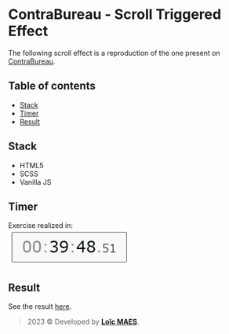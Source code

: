 # ContraBureau - Scroll Triggered Effect
The following scroll effect is a reproduction of the one present on [ContraBureau](https://www.contrabureau.com/).

## Table of contents
- [Stack](#stack)
- [Timer](#timer)
- [Result](#result)

## Stack
- HTML5
- SCSS
- Vanilla JS

## Timer
Exercise realized in:  
![img.png](resources/img.png)

## Result
See the result [here](https://loicmaes.github.io/contrabureau-scroll-effect).

> 2023 &copy; Developed by [**Loïc MAES**](https://www.maesloic.fr/).
